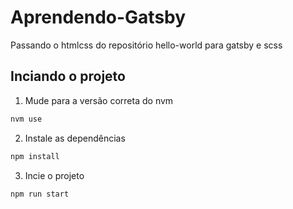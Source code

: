 # Aprendendo-Gatsby
Passando o htmlcss do repositório hello-world para gatsby e scss
## Inciando o projeto

1. Mude para a versão correta do nvm

```sh
nvm use
```

2. Instale as dependências

```sh
npm install
```

3. Incie o projeto

```sh
npm run start
```
